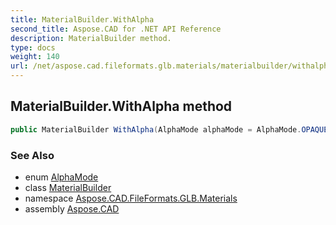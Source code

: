 ```yaml
---
title: MaterialBuilder.WithAlpha
second_title: Aspose.CAD for .NET API Reference
description: MaterialBuilder method. 
type: docs
weight: 140
url: /net/aspose.cad.fileformats.glb.materials/materialbuilder/withalpha/
---
```

## MaterialBuilder.WithAlpha method

```csharp
public MaterialBuilder WithAlpha(AlphaMode alphaMode = AlphaMode.OPAQUE, float alphaCutoff = 0.5)
```

### See Also

* enum [AlphaMode](../../alphamode/)
* class [MaterialBuilder](../)
* namespace [Aspose.CAD.FileFormats.GLB.Materials](../../materialbuilder/)
* assembly [Aspose.CAD](../../../)


